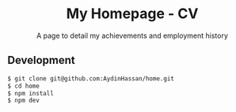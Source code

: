 <h1 align="center">My Homepage - CV</h1>

<p align="center">A page to detail my achievements and employment history</p>

## Development

```sh
$ git clone git@github.com:AydinHassan/home.git
$ cd home
$ npm install
$ npm dev
```
